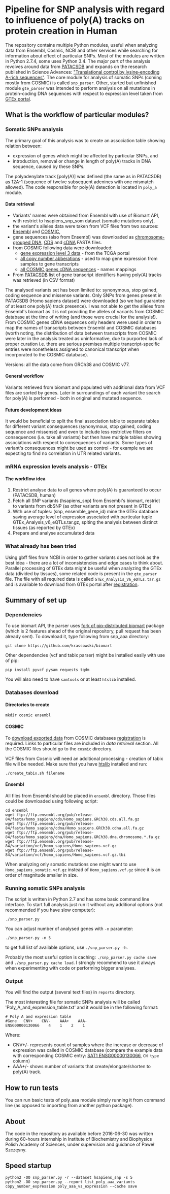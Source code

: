 # Pipeline for SNP analysis with regard to influence of poly(A) tracks on protein creation in Human #

The repository contains multiple Python modules, useful when analyzing data from Ensembl, Cosmic, NCBI and other services while searching for information about effect of particular SNPs. Most of the modules are written in Python 2.7.4, some uses Python 3.4. The major part of the analysis revolves around data from [PATACSDB](https://peerj.com/articles/cs-45/) and expands on the research published in Science Advances: ["Translational control by lysine-encoding A-rich sequences"](http://advances.sciencemag.org/content/1/6/e1500154). The core module for analysis of somatic SNPs (coming mostly from COSMIC) is called `snp_parser`. Other, started but unfinished module `gte_parser` was intended to perform analysis on all mutations in protein-coding DNA sequences with respect to expression level taken from [GTEx portal](http://www.gtexportal.org/home/).


## What is the workflow of particular modules? ##

### Somatic SNPs analysis  ###

The primary goal of this analysis was to create an association table showing relation between:

* expression of genes which might be affected by particular SNPs, and
* introduction, removal or change in length of poly(A) tracks in DNA sequence, caused by these SNPs.

The polyadenylate track [poly(A)] was defined (the same as in PATACSDB) as 12A-1 (sequence of twelve subsequent adenines with one mismatch allowed). The code responsible for poly(A) detection is located in `poly_a` module.

#### Data retrieval

* Variants' names were obtained from Ensembl with use of Biomart API, with restrict to hsapiens_snp_som dataset (somatic mutations only),
* the variant's alleles data were taken from VCF files from two sources: [Ensembl](ftp://ftp.ensembl.org/pub/release-84/variation/vcf/homo_sapiens/) and [COSMIC](http://cancer.sanger.ac.uk/cosmic/files?data=/files/grch38/cosmic/v77/VCF/CosmicCodingMuts.vcf.gz),
* gene sequences (also from Ensembl) was downloaded as [chromosome-grouped DNA](ftp://ftp.ensembl.org/pub/release-84/fasta/homo_sapiens/dna/), [CDS](ftp://ftp.ensembl.org/pub/release-84/fasta/homo_sapiens/cds/) and [cDNA](ftp://ftp.ensembl.org/pub/release-84/fasta/homo_sapiens/cdna/) FASTA files.
* from COSMIC following data were downloaded:
    * [gene expression level 3 data](http://cancer.sanger.ac.uk/cosmic/files?data=/files/grch38/cosmic/v77/CosmicCompleteGeneExpression.tsv.gz) - from the TCGA portal
    * [all copy number abberations](http://cancer.sanger.ac.uk/cosmic/files?data=/files/grch38/cosmic/v77/CosmicCompleteCNA.tsv.gz) - used to map gene expression from samples to gene transcripts
    * [all COSMIC genes cDNA sequences](http://cancer.sanger.ac.uk/cosmic/files?data=/files/grch38/cosmic/v77/All_COSMIC_Genes.fasta.gz) - names mappings
* From [PATACSDB](http://sysbio.ibb.waw.pl/patacsdb) list of gene transcript identifiers having poly(A) tracks was retrieved (in CSV format)

The analysed variants set has been limited to: synonymous, stop gained, coding sequence and missense variants.  Only SNPs from genes present in PATACSDB (Homo sapiens dataset) were downloaded (so we had guarantee of at least one poly(A) track presence). I was not able to get the alleles from Ensembl's biomart as it is not providing the alleles of variants from COSMIC database at the time of writing (and those were crucial for the analysis!). From COSMIC genes cDNA sequences only headers were used in order to map the names of transcripts between Ensembl and COSMIC databases (worth noting, the distribution of data between transcripts from COSMIC were later in the analysis treated as uninformative, due to purported lack of proper curation i.e. there are serious premises multiple transcript-specific entries were nonetheless assigned to canonical transcript when incorporated to the COSMIC database).

Versions: all the data come from GRCh38 and COSMIC v77.

#### General workflow

Variants retrieved from biomart and populated with additional data from VCF files are sorted by genes. Later in surroundings of each variant the search for poly(A) is performed - both in original and mutated sequence.

#### Future development ideas

It would be beneficial to split the final association table to separate tables for different variant consequences (synonymous, stop gained, coding sequence and missense) and even to include less restrictive filters on consequences (i.e. take all variants) but then have multiple tables showing associations with respect to consequences of variants. Some types of variant's consequences might be used as control - for example we are expecting to find no correlation in UTR related variants.

### mRNA expression levels analysis - GTEx ###

#### The workflow idea

1. Restrict analyse data to all genes where poly(A) is guaranteed to occur (PATACSDB, human)
2. Fetch all SNP variants (hsapiens_snp) from Ensembl's biomart, restrict to variants from dbSNP (as other variants are not present in GTEx)
3. With use of tuples: (snp, ensemble_gene_id) mine the GTEx database saving average level of expression associated with particular tuple GTEx_Analysis_v6_eQTLs.tar.gz, spiting the analysis between distinct tissues (as reported by GTEx)
4. Prepare and analyse accumulated data

### What already has been tried

Using gbff files from NCBI in order to gather variants does not look as the best idea - there are a lot of inconsistencies and edge cases to think about.
Parallel processing of GTEx data might be useful when analyzing the GTEx data (divided by tissues), some related code is present in the `gte_parser` file.
The file with all required data is called `GTEx_Analysis_V6_eQTLs.tar.gz` and is available to download from GTEx portal after [registration](http://www.gtexportal.org/home/register).


##  Summary of set up

### Dependencies

To use biomart API, the parser uses [fork of pip-distributed biomart](https://github.com/krassowski/biomart) package (which is 2 features ahead of the original repository, pull request has been already sent).
To download it, type following from snp_aaa directory:
```
git clone https://github.com/krassowski/biomart
```

Other dependencies (vcf and tabix parser) might be installed easily with use of pip:

```
pip install pyvcf pysam requests tqdm
```

You will also need to have `samtools` or at least `htslib` installed.

### Databases download

#### Directories to create

```
mkdir cosmic ensembl
```

#### COSMIC
To [download exported data](http://cancer.sanger.ac.uk/cosmic/download) from COSMIC databases [registration](https://cancer.sanger.ac.uk/cosmic/register) is required. Links to particular files are included in _data retrieval_ section. All the COSMIC files should go to the `cosmic` directory.

VCF files from Cosmic will need an additional processing - creation of tabix file will be needed. Make sure that you have [htslib](http://www.htslib.org) installed and run:
```
./create_tabix.sh filename
```

#### Ensembl

All files from Ensembl should be placed in `ensembl` directory. Those files could be downloaded using following script:
```
cd ensembl
wget ftp://ftp.ensembl.org/pub/release-84/fasta/homo_sapiens/cds/Homo_sapiens.GRCh38.cds.all.fa.gz
wget ftp://ftp.ensembl.org/pub/release-84/fasta/homo_sapiens/cdna/Homo_sapiens.GRCh38.cdna.all.fa.gz
wget ftp://ftp.ensembl.org/pub/release-84/fasta/homo_sapiens/dna/Homo_sapiens.GRCh38.dna.chromosome.*.fa.gz
wget ftp://ftp.ensembl.org/pub/release-84/variation/vcf/homo_sapiens/Homo_sapiens.vcf.gz
wget ftp://ftp.ensembl.org/pub/release-84/variation/vcf/homo_sapiens/Homo_sapiens.vcf.gz.tbi
```

When analyzing only somatic mutations one might want to use `Homo_sapiens_somatic.vcf.gz` instead of `Homo_sapiens.vcf.gz` since it is an order of magnitude smaller in size.

### Running somatic SNPs analysis

The script is written in Python 2.7 and has some basic command line interface. To start full analysis just run it without any additional options (not recommended if you have slow computer):

```
./snp_parser.py
```

You can adjust number of analysed genes with `-n` parameter:

```
./snp_parser.py -n 5
```

to get full list of available options, use `./snp_parser.py -h`.

Probably the most useful option is caching: `./snp_parser.py cache save` and `./snp_parser.py cache load`. I strongly recommend to use it always when experimenting with code or performing bigger analyses.

### Output

You will find the output (several text files) in `reports` directory.

The most interesting file for somatic SNPs analysis will be called 'Poly_A_and_expression_table.txt' and it would be in the following format:

```
# Poly A and expression table
#Gene	CNV+	CNV-	AAA+	AAA-
ENSG00000130066    4    1    2    1
```

Where:

* CNV+/- represents count of samples where the increase or decrease of expression was called in COSMIC database (compare the example data with corresponding COSMIC entry: [SAT1 ENSG00000130066](https://cancer.sanger.ac.uk/cosmic/gene/analysis?ln=SAT1#cnv_t), `CN type` column) 
* AAA+/- shows number of variants that create/elongate/shorten to poly(A) track.


## How to run tests

You can run basic tests of poly_aaa module simply running it from command line (as opposed to importing from another python package).

## About

The code in the repository as available before 2016-06-30 was written during 60-hours internship in Institute of Biochemistry and Biophysics Polish Academy of Sciences, under supervision and guidance of Paweł Szczęsny.


## Speed startup

```
python2 -OO snp_parser.py -r --dataset hsapiens_snp -s 5
python2 -OO snp_parser.py --report list_poly_aaa_variants copy_number_expression poly_aaa_vs_expression --cache save
```

